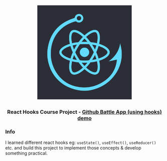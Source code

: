 <h1 align="center">
  <a href="https://radiant-sands-51546.herokuapp.com/profile/deepak.chandani">
  <img src="/react_hooks.jpg" alt="React hooks" width="300"></a>
  <br>
</h1>

<h3 align="center">React Hooks Course Project - <a href="http://react-hooks-dc.surge.sh">Github Battle App (using hooks) demo</a></h3>

### Info
I learned different react hooks eg: `useState()`, `useEffect()`, `useReducer()` etc. 
and build this project to implement those concepts & develop something practical.
